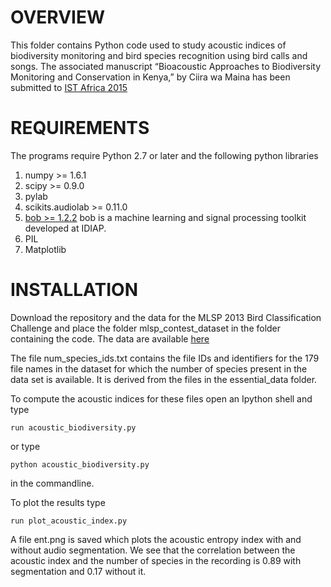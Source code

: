 OVERVIEW
========

This folder contains Python code used to study acoustic indices of biodiversity monitoring and bird species recognition using bird calls and songs. The associated manuscript “Bioacoustic Approaches to Biodiversity Monitoring and Conservation in  Kenya,” 
by Ciira wa Maina has been submitted to [IST Africa 2015](http://www.ist-africa.org/home/)


REQUIREMENTS
============
The programs require Python 2.7 or later and the following python libraries

1. numpy >= 1.6.1
2. scipy >= 0.9.0
3. pylab
4. scikits.audiolab >= 0.11.0
5. [bob >= 1.2.2](https://github.com/idiap/bob) bob is a machine learning and signal processing toolkit developed at IDIAP.
6. PIL
7. Matplotlib


INSTALLATION
============

Download the repository and the data for the MLSP 2013 Bird Classification Challenge and place the folder mlsp_contest_dataset in the folder containing the code. The data are available [here](https://www.kaggle.com/c/mlsp-2013-birds/data)

The file num_species_ids.txt contains the file IDs and identifiers for the 179 file names in the dataset for which the number of species present in the data set is available. It is derived from the files in the essential_data folder.

To compute the acoustic indices for these files open an Ipython shell and type
	
	run acoustic_biodiversity.py

or type

	python acoustic_biodiversity.py	

in the commandline.

To plot the results type 

	run plot_acoustic_index.py

A file ent.png is saved which plots the acoustic entropy index with and without audio segmentation. We see that the correlation between the acoustic index and the number of species in the recording is 0.89 with segmentation and 0.17 without it.
	

